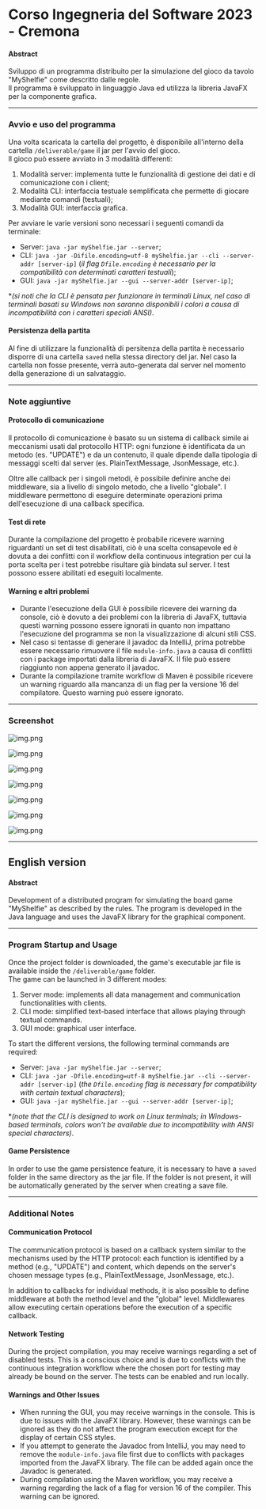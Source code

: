# Corso Ingegneria del Software 2023 - Cremona

#### Abstract 
Sviluppo di un programma distribuito per la simulazione del gioco da tavolo "MyShelfie" come descritto dalle 
regole. </br>
Il programma è sviluppato in linguaggio Java ed utilizza la libreria JavaFX per la componente grafica. 

---
### Avvio e uso del programma 
Una volta scaricata la cartella del progetto, è disponibile all'interno della cartella `/deliverable/game` il jar per l'avvio del gioco. </br> 
Il gioco può essere avviato in 3 modalità differenti:
1. Modalità server: implementa tutte le funzionalità di gestione dei dati e di comunicazione con i client; 
2. Modalità CLI: interfaccia testuale semplificata che permette di giocare mediante comandi (testuali); 
3. Modalità GUI: interfaccia grafica. 

Per avviare le varie versioni sono necessari i seguenti comandi da terminale: 
- Server: `java -jar myShelfie.jar --server`;
- CLI: `java -jar -Difile.encoding=utf-8 myShelfie.jar --cli --server-addr [server-ip]` (_il flag `Dfile.encoding` è necessario per la compatibilità con determinati caratteri testuali_);
- GUI: `java -jar myShelfie.jar --gui --server-addr [server-ip]`;

*_(si noti che la CLI è pensata per funzionare in terminali Linux, nel caso di terminali basati su Windows non saranno disponibili
i colori a causa di incompatibilità con i caratteri speciali ANSI)_.

#### Persistenza della partita 
Al fine di utilizzare la funzionalità di persitenza della partita è necessario
disporre di una cartella `saved` nella stessa directory del jar.
Nel caso la cartella non fosse presente, verrà auto-generata dal server 
nel momento della generazione di un salvataggio.

---
### Note aggiuntive

#### Protocollo di comunicazione 

Il protocollo di comunicazione è basato su un sistema di callback simile ai meccanismi usati dal protocollo HTTP: 
ogni funzione è identificata da un metodo (es. "UPDATE") e da un contenuto, il quale dipende dalla 
tipologia di messaggi scelti dal server (es. PlainTextMessage, JsonMessage, etc.). 

Oltre alle callback per i singoli metodi, è possibile definire anche dei middleware, sia a livello di 
singolo metodo, che a livello "globale". 
I middleware permettono di eseguire determinate operazioni prima 
dell'esecuzione di una callback specifica. 

#### Test di rete 
Durante la compilazione del progetto è probabile ricevere warning riguardanti un set di test disabilitati, ciò è una scelta 
consapevole ed è dovuta a dei conflitti con il workflow della continuous integration per cui la porta scelta per 
i test potrebbe risultare già bindata sul server. I test possono essere abilitati ed eseguiti localmente. 

#### Warning e altri problemi
- Durante l'esecuzione della GUI è possibile ricevere dei warning da console, ciò è dovuto a dei problemi con la libreria 
di JavaFX, tuttavia questi warning possono essere ignorati in quanto non impattano l'esecuzione del programma se non la visualizzazione di alcuni stili CSS. 
- Nel caso si tentasse di generare il javadoc da IntelliJ, prima potrebbe essere necessario rimuovere il file `module-info.java` a causa di 
conflitti con i package importati dalla libreria di JavaFX. Il file può essere riaggiunto non appena generato il javadoc. 
- Durante la compilazione tramite workflow di Maven è possibile ricevere un warning riguardo alla mancanza
di un flag per la versione 16 del compilatore. Questo warning può essere ignorato.

---

### Screenshot

![img.png](docs/cli_interface.png)

![img.png](docs/main_screen.png)

![img.png](docs/board_view.png)

![img.png](docs/board_view_disabled.png)

![img.png](docs/bookshelf_view_1.png)

![img.png](docs/bookshelf_view_2.png)

![img.png](docs/disconnection_and_turn.png)

--- 

## English version
#### Abstract
Development of a distributed program for simulating the board game "MyShelfie" as described by the rules.
The program is developed in the Java language and uses the JavaFX library for the graphical component.

---
### Program Startup and Usage
Once the project folder is downloaded, the game's executable jar file is available inside the `/deliverable/game` folder.</br>
The game can be launched in 3 different modes:
1. Server mode: implements all data management and communication functionalities with clients.
2. CLI mode: simplified text-based interface that allows playing through textual commands.
3. GUI mode: graphical user interface.

To start the different versions, the following terminal commands are required:
- Server: `java -jar myShelfie.jar --server`;
- CLI: `java -jar -Dfile.encoding=utf-8 myShelfie.jar --cli --server-addr [server-ip]` (_the `Dfile.encoding` flag is necessary for compatibility with certain textual characters_);
- GUI: `java -jar myShelfie.jar --gui --server-addr [server-ip]`;

*_(note that the CLI is designed to work on Linux terminals; in Windows-based terminals, colors won't be available due to incompatibility with ANSI special characters)_.

#### Game Persistence
In order to use the game persistence feature, it is necessary to have a `saved` folder in the same directory as the jar file.
If the folder is not present, it will be automatically generated by the server when creating a save file.

---
### Additional Notes

#### Communication Protocol

The communication protocol is based on a callback system similar to the mechanisms used by the HTTP protocol:
each function is identified by a method (e.g., "UPDATE") and content, which depends on the server's chosen message types (e.g., PlainTextMessage, JsonMessage, etc.).

In addition to callbacks for individual methods, it is also possible to define middleware at both the method level and the "global" level.
Middlewares allow executing certain operations before the execution of a specific callback.

#### Network Testing
During the project compilation, you may receive warnings regarding a set of disabled tests. This is a conscious choice and is due to conflicts with the continuous integration workflow where the chosen port for testing may already be bound on the server. The tests can be enabled and run locally.

#### Warnings and Other Issues
- When running the GUI, you may receive warnings in the console. This is due to issues with the JavaFX library. However, these warnings can be ignored as they do not affect the program execution except for the display of certain CSS styles.
- If you attempt to generate the Javadoc from IntelliJ, you may need to remove the `module-info.java` file first due to conflicts with packages imported from the JavaFX library. The file can be added again once the Javadoc is generated.
- During compilation using the Maven workflow, you may receive a warning regarding the lack of a flag for version 16 of the compiler. This warning can be ignored.
